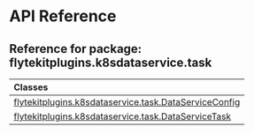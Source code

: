 # API Reference

## Reference for package: flytekitplugins.k8sdataservice.task

| Classes  |
| :------------- |
| [flytekitplugins.k8sdataservice.task.DataServiceConfig](flytekitplugins_k8sdataservice_task_dataserviceconfig) |
| [flytekitplugins.k8sdataservice.task.DataServiceTask](flytekitplugins_k8sdataservice_task_dataservicetask) |
